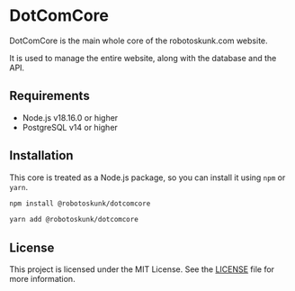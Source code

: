 # DotComCore
DotComCore is the main whole core of the robotoskunk.com website.

It is used to manage the entire website, along with the database and the API.

## Requirements
- Node.js v18.16.0 or higher
- PostgreSQL v14 or higher

## Installation
This core is treated as a Node.js package, so you can install it using `npm` or `yarn`.

```bash
npm install @robotoskunk/dotcomcore
```

```bash
yarn add @robotoskunk/dotcomcore
```

## License
This project is licensed under the MIT License. See the [LICENSE](LICENSE) file for more information.

